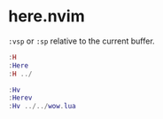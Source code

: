 # here.nvim

`:vsp` or `:sp` relative to the current buffer.

```lua
:H
:Here
:H ../

:Hv
:Herev
:Hv ../../wow.lua
```
